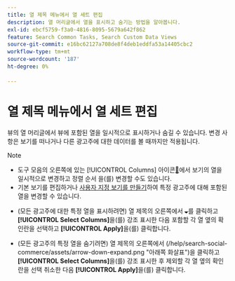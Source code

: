 ```yaml
---
title: 열 제목 메뉴에서 열 세트 편집
description: 열 머리글에서 열을 표시하고 숨기는 방법을 알아봅니다.
exl-id: ebcf5759-f3a0-4816-8095-5679a642f862
feature: Search Common Tasks, Search Custom Data Views
source-git-commit: e16bc62127a708de8f4deb1eddfa53a14405cbc2
workflow-type: tm+mt
source-wordcount: '187'
ht-degree: 0%

---
```


# 열 제목 메뉴에서 열 세트 편집

뷰의 열 머리글에서 뷰에 포함된 열을 일시적으로 표시하거나 숨길 수 있습니다. 변경 사항은 보기를 떠나거나 다른 광고주에 대한 데이터를 볼 때까지만 적용됩니다.

>[!NOTE]
>
>* 도구 모음의 오른쪽에 있는 [!UICONTROL Columns] 아이콘[&#128279;](/help/search-social-commerce/common-tasks/data-views/ad-hoc-settings/column-set-edit-sort-icon.md)에서 보기의 열을 일시적으로 변경하고 정렬 순서 을(를) 변경할 수도 있습니다.
>* 기본 보기를 편집하거나 [사용자 지정 보기를 만들기](/help/search-social-commerce/common-tasks/data-views/custom-default-views-manage.md#create-custom-view)하여 특정 광고주에 대해 포함된 열을 변경할 수 있습니다.

* (모든 광고주에 대한 특정 열을 표시하려면) 열 제목의 오른쪽에서 ![아래쪽 화살표](/help/search-social-commerce/assets/arrow-down-expand.png "아래쪽 화살표")를 클릭하고 **[!UICONTROL Select Columns]**&#x200B;을(를) 강조 표시한 다음 포함할 각 열 옆의 확인란을 선택하고 **[!UICONTROL Apply]**&#x200B;을(를) 클릭합니다.

* (모든 광고주의 특정 열을 숨기려면) 열 제목의 오른쪽에서 (/help/search-social-commerce/assets/arrow-down-expand.png &quot;아래쪽 화살표&quot;)을 클릭하고 **[!UICONTROL Select Columns]**&#x200B;을(를) 강조 표시한 후 제외할 각 열 옆의 확인란을 선택 취소한 다음 **[!UICONTROL Apply]**&#x200B;을(를) 클릭합니다.
